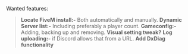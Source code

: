 Wanted features:
> **Locate FiveM install:-** Both automatically and manually.
> **Dynamic Server list:-** Including preferably a player count.
> **Gameconfig:-** Adding, backing up and removing.
> **Visual setting tweak?**
> **Log uploading:-** if Discord allows that from a URL.
> **Add DxDiag functionality**
